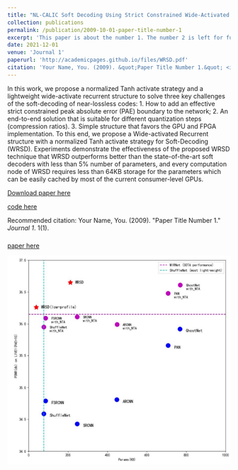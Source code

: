 ```yaml
---
title: "NL-CALIC Soft Decoding Using Strict Constrained Wide-Activated Recurrent Residual Network"
collection: publications
permalink: /publication/2009-10-01-paper-title-number-1
excerpt: 'This paper is about the number 1. The number 2 is left for future work.'
date: 2021-12-01
venue: 'Journal 1'
paperurl: 'http://academicpages.github.io/files/WRSD.pdf'
citation: 'Your Name, You. (2009). &quot;Paper Title Number 1.&quot; <i>Journal 1</i>. 1(1).'
---
```

In this work, we propose a normalized Tanh activate strategy and a lightweight wide-activate recurrent structure to solve three key challenges of the soft-decoding of near-lossless codes: 1. How to add an effective strict constrained peak absolute error (PAE) boundary to the network; 2. An end-to-end solution that is suitable for different quantization steps (compression ratios). 3. Simple structure that favors the GPU and FPGA implementation. To this end, we propose a Wide-activated Recurrent structure with a normalized Tanh activate strategy for Soft-Decoding (WRSD). Experiments demonstrate the effectiveness of the proposed WRSD technique that WRSD outperforms better than the state-of-the-art soft decoders with less than 5% number of parameters, and every computation node of WRSD requires less than 64KB storage for the parameters which can be easily cached by most of the current consumer-level GPUs.

[Download paper here](https://ieeexplore.ieee.org/abstract/document/9662665)

[code here](https://github.com/dota-109/WRSD)

Recommended citation: Your Name, You. (2009). "Paper Title Number 1." <i>Journal 1</i>. 1(1).


### 


[paper here]()



![images](/images/papers/WRSD/wrsd1.png)